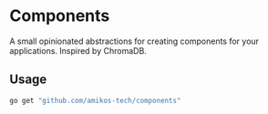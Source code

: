 # Components

A small opinionated abstractions for creating components for your applications. Inspired by ChromaDB.

## Usage

```bash
go get "github.com/amikos-tech/components"
```

